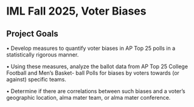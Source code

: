 # IML Fall 2025, Voter Biases

## Project Goals

• Develop measures to quantify voter biases in AP Top 25 polls in a statistically rigorous manner.


• Using these measures, analyze the ballot data from AP Top 25 College Football and Men’s Basket-
ball Polls for biases by voters towards (or against) specific teams.


• Determine if there are correlations between such biases and a voter’s geographic location, alma
mater team, or alma mater conference.
